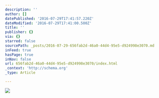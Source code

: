 ```yaml
---
description: ''
author: []
datePublished: '2016-07-29T17:41:57.220Z'
dateModified: '2016-07-29T17:41:00.500Z'
title: ''
publisher: {}
via: {}
starred: false
sourcePath: _posts/2016-07-29-656fab2d-46a0-44d4-95e5-d924998e3070.md
inFeed: true
hasPage: true
inNav: false
url: 656fab2d-46a0-44d4-95e5-d924998e3070/index.html
_context: 'http://schema.org'
_type: Article

---
```

![](https://the-grid-user-content.s3-us-west-2.amazonaws.com/cae20128-d248-4540-93e9-c08a4ef3585c.jpg)